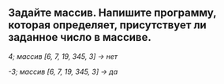 ## Задайте массив. Напишите программу, которая определяет, присутствует ли заданное число в массиве.

*4; массив [6, 7, 19, 345, 3] -> нет*

*-3; массив [6, 7, 19, 345, 3] -> да*